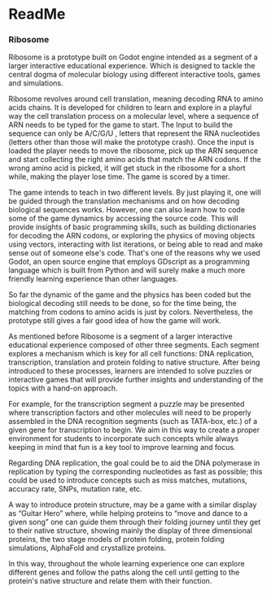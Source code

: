 # ReadMe

### Ribosome

Ribosome is a prototype built on Godot engine intended as a segment of a larger interactive educational experience. Which is designed to tackle the central dogma of molecular biology using different interactive tools, games and simulations.

Ribosome revolves around cell translation, meaning decoding RNA to amino acids chains. It is developed for children to learn and explore in a playful way the cell translation process on a molecular level, where a sequence of ARN needs to be typed for the game to start. The Input to build the sequence can only be A/C/G/U , letters that represent the RNA nucleotides (letters other than those will make the prototype crash). Once the input  is loaded the player needs to move the ribosome, pick up the ARN sequence and start collecting the right amino acids that match the ARN codons. If the wrong amino acid is picked, it will get stuck in the ribosome for a short while, making the player lose time. The game is scored by a timer.

The game intends to teach in two different levels. By just playing it, one will be guided through the translation mechanisms and on how decoding biological sequences works. However, one can also learn how to code some of the game dynamics by accessing the source code. This will provide insights of basic programming skills, such as building dictionaries for decoding the  ARN codons, or exploring the physics of moving objects using vectors, interacting with list iterations, or being able to read and make sense out of someone else's code. That's one of the reasons why we used Godot, an open source engine that employs GDscript as a programming language which is built from Python and will surely make a much more friendly learning experience than other languages.

So far the dynamic of the game and the physics has been coded but the biological decoding
still needs to be done, so for the time being, the matching from codons to amino acids is just by colors. Nevertheless, the prototype still gives a  fair good idea of how the game will work.

As mentioned before Ribosome is a segment of a larger interactive educational experience composed of other three segments. Each segment explores a mechanism which is key for all cell functions: DNA replication, transcription, translation and protein folding to native structure. After being introduced to these processes, learners are intended to solve puzzles or interactive games that will provide further insights and understanding of the topics with a hand-on approach.

For example, for the transcription segment a puzzle may be presented where transcription factors and other molecules will need to be properly assembled in the DNA recognition segments (such as TATA-box, etc.) of a given gene for transcription to begin. We aim in this way to create a proper environment for students to incorporate such concepts while always keeping in mind that fun is a key tool  to improve learning and focus.

Regarding DNA replication, the goal could be to aid the DNA polymerase in replication by typing the corresponding nucleotides as fast as possible; this could be used to introduce concepts such as miss matches, mutations, accuracy rate, SNPs, mutation rate, etc.

A way to introduce protein structure, may be a game with a similar display as “Guitar Hero” where,  while helping proteins to “move and dance to a given song” one can guide them through their folding journey until they get to their native structure, showing mainly the display of three dimensional proteins, the two stage models of protein folding, protein folding simulations, AlphaFold and crystallize proteins.

In this way, throughout the whole learning experience one can explore different genes and follow the paths along the cell until getting to the protein's native structure and relate them with their function.


